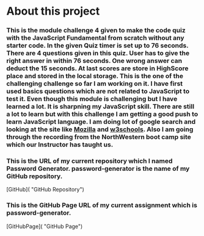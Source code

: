# About this project
### This is the module challenge 4 given to make the code quiz with the JavaScript Fundamental from scratch without any starter code. In the given Quiz timer is set up to 76 seconds. There are 4 questions given in this quiz. User has to give the right answer in within 76 seconds. One wrong answer can deduct the 15 seconds. At last scores are store in HighScore place and stored in the local storage. This is the one of the challenging challenge so far I am working on it. I have first used basics questions which are not related to JavaScript to test it. Even though this module is challenging but I have learned a lot. It is sharpning my JavaScript skill. There are still a lot to learn but with this challenge I am getting a good push to learn JavaScript language. I am doing lot of google search  and looking at the site like [Mozilla]( https://developer.mozilla.org/en-US/docs/Web/JavaScript "dev.Mozilla") and [w3schools](https://www.w3schools.com/js/ "w3Schools"). Also I am going through the recording from the NorthWestern boot camp site which our Instructor has taught us.

### This is the URL of my current repository which I named Password Generator. password-generator is the name of my GitHub repository.
[GitHub]( "GitHub Repository")

### This is the GitHub Page URL of my current assignment which is password-generator.
[GitHubPage](  "GitHub Page")